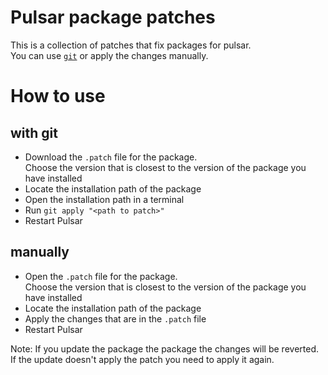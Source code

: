 # Pulsar package patches

This is a collection of patches that fix packages for pulsar. \
You can use [`git`](https://git-scm.com/downloads) or apply the changes manually.

# How to use

## with git

* Download the `.patch` file for the package. \
  Choose the version that is closest to the version of the package you have installed
* Locate the installation path of the package
* Open the installation path in a terminal
* Run `git apply "<path to patch>"`
* Restart Pulsar

## manually

* Open the `.patch` file for the package. \
  Choose the version that is closest to the version of the package you have installed
* Locate the installation path of the package
* Apply the changes that are in the `.patch` file
* Restart Pulsar

Note: If you update the package the package the changes will be reverted.\
If the update doesn't apply the patch you need to apply it again.
